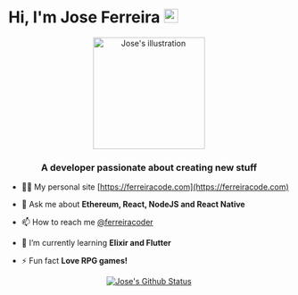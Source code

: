 <h1>Hi, I'm Jose Ferreira <img src="https://media.giphy.com/media/hvRJCLFzcasrR4ia7z/giphy.gif" width="25px"></h1>

<div align="center">

<img src="https://i.ibb.co/9Hk87D2/Ilustra.png" alt="Jose's illustration" width="200px">

</div>

<h3 align="center">A developer passionate about creating new stuff</h3>


- 👨‍💻 My personal site [https://ferreiracode.com](https://ferreiracode.com)

- 💬 Ask me about **Ethereum, React, NodeJS and React Native**

- 📫 How to reach me [@ferreiracoder](https://twitter.com/ferreiracoder)

- 🌱 I’m currently learning **Elixir and Flutter**

- ⚡ Fun fact **Love RPG games!**

<div align="center">

[![Jose's Github Status](https://github-readme-stats.vercel.app/api?username=codeferreira&count_private=true&show_icons=true&theme=dracula)](https://github.com/anuraghazra/github-readme-stats)

</div>
